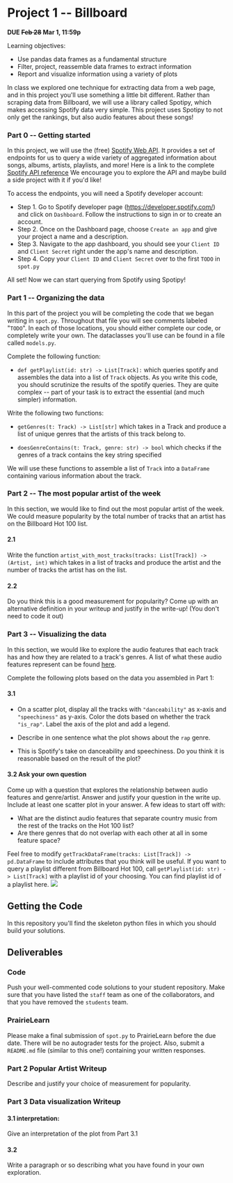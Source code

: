 # Project 1 -- Billboard 

**DUE ~~Feb 28~~ Mar 1, 11:59p**

Learning objectives:

- Use pandas data frames as a fundamental structure
- Filter, project, reassemble data frames to extract information
- Report and visualize information using a variety of plots

In class we explored one technique for extracting data from a web page, and in this project you'll use something a
little bit different. Rather than scraping data from Billboard, we will use a library called Spotipy, which makes 
accessing Spotify data very simple. 
This project uses Spotipy to not only get the rankings, but also audio features about these songs!

### Part 0 -- Getting started
In this project, we will use the (free) [Spotify Web API](https://developer.spotify.com/documentation/web-api/). It provides a set of endpoints for us to query a wide variety of aggregated information about songs, albums, artists, playlists, and more! Here is a link to the complete [Spotify API reference](https://developer.spotify.com/documentation/web-api/reference/) We encourage you to explore the API and maybe build a side project with it if you'd like! 

To access the endpoints, you will need a Spotify developer account:
- Step 1. Go to Spotify developer page (https://developer.spotify.com/) and click on `Dashboard`. Follow the instructions to sign in or to create an account.
- Step 2. Once on the Dashboard page, choose `Create an app` and give your project a name and a description. 
- Step 3. Navigate to the app dashboard, you should see your `Client ID` and `Client Secret` right under the app's name and description.
- Step 4. Copy your `Client ID` and `Client Secret` over to the first `TODO` in `spot.py`

All set! Now we can start querying from Spotify using Spotipy!

### Part 1 -- Organizing the data

In this part of the project you will be completing the code that we began writing
in `spot.py`. Throughout that file you will see comments labeled "`TODO`". In each 
of those locations, you should either complete our code, or completely write your
own. The dataclasses you'll use can be found in a file called `models.py`. 

Complete the following function:

- `def getPlaylist(id: str) -> List[Track]:` which queries spotify and assembles the data into a list of `Track` objects. 
As you write this code, you should scrutinize the results of the spotify queries. They are quite
  complex -- part of your task is to extract the essential (and much simpler) information.

Write the following two functions:

- `getGenres(t: Track) -> List[str]` which takes in a Track and produce a list of unique genres that the artists of this track belong to.

- `doesGenreContains(t: Track, genre: str) -> bool` which checks if the genres of a track contains the key string specified

We will use these functions to assemble a list of `Track` into a `DataFrame` containing various information about the track.

### Part 2 -- The most popular artist of the week

In this section, we would like to find out the most popular artist of the week. We could measure popularity by the total number of tracks that an artist has on the Billboard Hot 100 list.

#### 2.1
Write the function `artist_with_most_tracks(tracks: List[Track]) -> (Artist, int)` which takes in a list of tracks and produce the artist and the number of tracks the artist has on the list.

#### 2.2
Do you think this is a good measurement for popularity? Come up with an alternative definition in your writeup and justify in the write-up! (You don't need to code it out)

### Part 3 -- Visualizing the data

In this section, we would like to explore the audio features that each track has and how they are related to a track's genres. A list of what these audio features represent can be found [here](https://developer.spotify.com/documentation/web-api/reference/#object-audiofeaturesobject).

Complete the following plots based on the data you assembled in Part 1:

#### 3.1
- On a scatter plot, 
display all the tracks with `"danceability"` as x-axis and `"speechiness"` as y-axis. Color the dots based on whether the track `"is_rap"`. 
Label the axis of the plot and add a legend.

- Describe in one sentence what the plot shows about the `rap` genre.
- This is Spotify's take on danceability and speechiness. Do you think it is reasonable based on the result of the plot?

#### 3.2 Ask your own question

Come up with a question that explores the relationship between audio features and genre/artist. Answer and justify your question in the write up. Include at least one scatter plot in your answer. A few ideas to start off with:
- What are the distinct audio features that separate country music from the rest of the tracks on the Hot 100 list?
- Are there genres that do not overlap with each other at all in some feature space?

Feel free to modify `getTrackDataFrame(tracks: List[Track]) -> pd.DataFrame` to include attributes that you think will be useful. If you want to query a playlist different from Billboard Hot 100, call `getPlaylist(id: str) -> List[Track]` with a playlist id of your choosing. You can find playlist id of a playlist here. 
![](./playlist_uri.png)

## Getting the Code

In this repository you'll find the skeleton python files in which you should build your solutions. 

## Deliverables

### Code

Push your well-commented code solutions to your student repository. Make sure that you have listed the `staff` team as one of the collaborators, 
and that you have removed the `students` team. 

### PrairieLearn

Please make a final submission of `spot.py` to PrairieLearn before the due date. There will be no autograder tests
for the project. Also, submit a `README.md` file (similar to this one!) containing your written responses.

### Part 2 Popular Artist Writeup

Describe and justify your choice of measurement for popularity. 

### Part 3 Data visualization Writeup

#### 3.1 interpretation:

Give an interpretation of the plot from Part 3.1

#### 3.2

Write a paragraph or so describing what you have found in your own exploration. 









